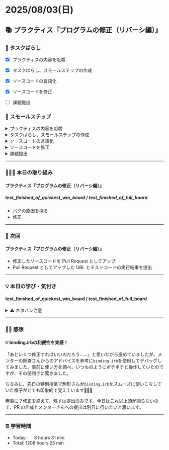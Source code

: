# 2025/08/03(日)
## 📚 プラクティス『プログラムの修正（リバーシ編）』


### 🧩 タスクばらし
- [x] プラクティスの内容を咀嚼
- [x] タスクばらし、スモールステップの作成
- [x] ソースコードの言語化
- [x] ソースコードを修正
- [ ] 課題提出


### 🐾 スモールステップ
<details><summary>プラクティスの内容を咀嚼</summary>

- [x] プラクティスの内容を咀嚼
</details>

<details><summary>タスクばらし、スモールステップの作成</summary>

- [x] タスクばらし、スモールステップの作成
</details>

<details><summary>ソースコードの言語化</summary>

- [x] ソースコードの言語化 **※①から順に行う**
  - [x] ① reversi_methods_test.rb
  - [x] ② reversi.rb
  - [x] ③ reversi_methods.rb
  - [x] ④ position.rb


</details>

<details><summary>ソースコードを修正</summary>

- [x] ソースコードを修正
  - test_cannot_put_stone
    - [x] 修正
  - test_finished_of_quickest_win_board
    - [x] 修正
  - test_put_stone
    - [x] 修正
  - test_turn
    - [x] 修正
  - test_finished_of_full_board
    - [x] 修正

</details>

<details><summary>課題提出</summary>

- [ ] 修正したソースコードを Pull Request としてアップ
- [ ] Pull Request としてアップした URL とテストコードの実行結果を提出
</details>


---
### 🧑🏻‍💻 本日の取り組み
#### プラクティス『プログラムの修正（リバーシ編）』
##### test_finished_of_quickest_win_board / test_finished_of_full_board
- バグの原因を探る
- 修正


---


### 🎯 次回
#### プラクティス『プログラムの修正（リバーシ編）』
- 修正したソースコードを Pull Request としてアップ
- Pull Request としてアップした URL とテストコードの実行結果を提出
    

---


### 💡 本日の学び・気付き
#### test_finished_of_quickest_win_board / test_finished_of_full_board
<details><summary>⚠️ ネタバレ注意</summary>

### finished?メソッド / placeable?メソッドが書かれているコードを丁寧に言語化
`finished?`メソッドが「リバーシの終了に関係する」と思い確認してみると`placeable?`メソッドが`finished?`メソッドの中に組み込まれていたので、それぞれのメソッドが該当するコードを言語化し、コードの意味や内容を正しく把握する。
```ruby
def finished?(board)
  !placeable?(board, WHITE_STONE) && !placeable?(board, BLACK_STONE)
end

def placeable?(board, attack_stone_color)
  board.each_with_index do |cols, row|
    cols.each_with_index do |cell, col|
      next unless cell == BLANK_CELL

      position = Position.new(row, col)
      return true if put_stone(board, position.to_cell_ref, attack_stone_color, dry_run: true)
    end
  end
end
```

#### finished?(board)の言語化
```ruby
def finished?(board)
```
- 「`board`を引数に持つ`finished?`メソッドを定義」。
  - `finished?`：`?`で終わるメソッドなので真偽値（`true`または`false`）を返す。

```ruby
!placeable?(board, WHITE_STONE) && !placeable?(board, BLACK_STONE)
```
- 「盤面上に白石を置く場所が**なく**、且つ盤面上に黒石を置く場所が**なければ**`ture`を返す」。
  - `!`：このときの`!`は、論理否定の演算子。以下、**チェリー本p.203を引用**
> `!A`と書いた場合、`A`が真であれば`false`を、そうでなければ`true`を返します。つまり、値が`true`または`false`のどちらかに変換されます。

  - `&&`：複数の条件を1つにまとめる論理演算子。`条件1 && 条件2`は「条件1 かつ 条件2」の意味で、**条件1も条件2も真であれば真**になる。

まとめると.....
```ruby
def finished?(board)
  !placeable?(board, WHITE_STONE) && !placeable?(board, BLACK_STONE)
end
```
- 「**盤面で、白石も黒石もどちらも置ける場所がなければ、リバーシの試合は終了する**」という意味になる。

#### placeable?(board, attack_stone_color)の言語化
```ruby
def placeable?(board, attack_stone_color)
```
- 「`board`, `attack_stone_color`を引数に持つ`placeable?`メソッドを定義」。
  - `attack_stone_color`：これからマスに置く石の色を表す（白石なら`WHITE_STONE`、黒石なら`BLACK_STONE`）。

```ruby
board.each_with_index do |cols, row|
```
- 「盤面（`board`）の配列を一行ずつ取り出しながら`cols`（行）と`row`（行番号）を同時に取得する」。
  - `each_with_index`メソッド：「要素（行）」と「インデックス（行番号）」を同時に取得するメソッド。**※ チェリー本：p.143**
  - `board`：このときの`board`は「行の配列」の集合を指す。
```shell
board = [
  [a1, b1, c1, …],  # これが“行0”
  [a2, b2, c2, …],  # これが“行1”
  …
]
```
  - `cols`：本来は「columns（列）のまとまり」を意味する略語だが、ここでは「**一行分の配列**」を受け取る変数。つまり、「行0」であれば`[a1, b1, c1, …]`が変数`cols`に入る。
  - `row`：`each_with_index`の「**インデックス**」なので、何番目の行なのかを表す番号（0, 1, 2...）が入る。

要するに、この一行で「**盤面から行を取り出し、同時にその行の行番号を取得する**」という動きをしている。

```ruby
cols.each_with_index do |cell, col|
```
- 「一行分の配列（cols）からcell（一つのマスの情報）とcol（列番号）を同時に取得する」。
  - `cell`：その行（`cols`）の中の「一つのマスの情報」（`BLANK_CELL`か`W`か`B`）を受け取る。`cell`は、ここでは「1マス」という意味。

**ここまで登場した変数のまとめ**
- `board`：行の配列が並んだ「盤面全体」
- `cols`：「一行分の配列」（本来は columns の略だが、ここでは「行」）
- `row`：その行が何行目かを示す「行番号」
- `cell`：「一マスの情報」
- `col`：そのマスが何列目かを示す「列番号」

```ruby
next unless cell == BLANK_CELL
```
- 「もし`cell`が空白のマス（`BLANK_CELL`）ではないのなら、今の繰り返し処理を終わりにして次に進む」。
  - `next`：繰り返し処理のその回をそこで終わりにして、次の回へ進む。
  - `unless`：条件式が偽の場合だけ処理を実行する。`if`と反対の動きをする。

```ruby
position = Position.new(row, col)
```
- 「`row`（行番号）と`col`（列番号）を持つインスタンスを作成し、変数`position`に紐付ける」。

```ruby
return true if put_stone(board, position.to_cell_ref, attack_stone_color, dry_run: true)
```
- 「もし、置こうとしているマス（`position.to_cell_ref）に石（`attack_stone_color）を置いてみてひっくり返しが行われるのなら（`put_stone(board, position.to_cell_ref, attack_stone_color, dry_run: true`）`true`を返して、`placeable?`メソッドを途中で終わらせる」。

**ここまで登場した引数のまとめ**
- `board`：現在の盤面を表す
- `position.to_cell_ref`：「置こうとしているマスの位置」
- `attack_stone_color`：「置こうとしている石」（黒石なら`BLACK_STONE`、白石なら`WHITE_STONE`）
- `dry_run: true`：「シミュレーション（ドライラン）をオン（`true`）にする」......？🤔

---

### デバッグを行う
メンターの岡嵜さんからいただきましたアドバイスを参考に
> ちなみに p を使って動作を把握されているようですが、 binding.irb や debug gemは使われていますか？
もし使われていないようでしたら、これらを使うことでより効率的に動作を把握できるかもしれません。

`binding.irb`を使ってバグの原因を突き止めてみる。

#### binding.irb の準備
そのままでは irb のライブラリが読み込まれないため、
- `require 'irb'`

または、**tabの補完**を使用したい場合は、
- `require 'irb/completion'`

をファイルの先頭に追加しておく必要がある。

##### 1. ファイルの先頭に irb を読み込むコードを追加
```ruby
# 以下のコードどちらかを追加する
require 'irb'
require 'irb/completion'  # tabの補完を使用したい場合
```

##### 2. デバッグしたい行に binding.irb を書く
```ruby
def finished?(board)
  binding.irb    # ここで irb が起動する
  !placeable?(board, WHITE_STONE) && !placeable?(board, BLACK_STONE)
end
```

##### 3. Rubyコマンドでテストを起動
```shell
% ruby reversi_methods_test.rb
```

これで`binding.irb`が実行され、その場で irb のプロンプトが表示される。
```shell
~/bug_reversi/test % ruby reversi_methods_test.rb
Run options: --seed 22402

# Running:

..
From: /Users/yoshiwo/bug_reversi/lib/reversi_methods.rb @ line 82 :

    77:       false
    78:     end
    79:   end
    80: 
    81:   def finished?(board)
 => 82:     binding.irb
    83:     !placeable?(board, WHITE_STONE) && !placeable?(board, BLACK_STONE)
    84:   end
    85: 
    86:   def placeable?(board, attack_stone_color)
    87:     board.each_with_index do |cols, row|

irb(#<ReversiMethodsTest:0x000000...):001>
```

#### binding.irb でデバッグ
##### 1.引数boardの中身を確認
```shell
irb(#<ReversiMethodsTest:0x000000...):001> p board
[["W", "W", "W", "W", "W", "W", "W", "W"], ["W", "B", "B", "W", "W", "B", "W", "B"], ["W", "B", "B", "B", "B", "W", "B", "B"], ["W", "B", "W", "B", "B", "B", "B", "B"], ["W", "B", "W", "W", "B", "B", "B", "B"], ["W", "B", "W", "W", "W", "B", "B", "B"], ["W", "W", "W", "W", "W", "W", "B", "B"], ["W", "B", "B", "B", "B", "B", "B", "B"]]
=> 
[["W", "W", "W", "W", "W", "W", "W", "W"],
 ["W", "B", "B", "W", "W", "B", "W", "B"],
 ["W", "B", "B", "B", "B", "W", "B", "B"],
 ["W", "B", "W", "B", "B", "B", "B", "B"],
 ["W", "B", "W", "W", "B", "B", "B", "B"],
 ["W", "B", "W", "W", "W", "B", "B", "B"],
 ["W", "W", "W", "W", "W", "W", "B", "B"],
 ["W", "B", "B", "B", "B", "B", "B", "B"]]
```
- テストで渡された盤面をチェック。


##### 2. 空白のマスの数を調べる
```shell
irb(#<ReversiMethodsTest:0x000000...):002> p board.flatten.count(BLANK_CELL)
0
=> 0
```
- 1. の結果を見ても分かるが、返ってくる数が`0`なのでリバーシの試合の終了条件は「**盤面全てのマスが石で置かれている状態**」という条件になる。

##### 3. 盤面に置かれている白石・黒石の数を調べる
```shell
irb(#<ReversiMethodsTest:0x000000...):003> p board.flatten.count(WHITE_STONE)
30
=> 30
irb(#<ReversiMethodsTest:0x000000...):004> p board.flatten.count(BLACK_STONE)
34
=> 34
```
- これも先ほどの結果を見れば分かるが終了条件は「**盤面全てのマスが石で置かれている状態**」、もし白石・黒石のどちらかが**0枚**なら終了条件は「（盤面に白石だけまたは黒石だけが残っている）最も早い勝利」。

##### 4. placeable? の挙動を確認
```shell
# trueやfalseの真偽値が返らず、盤面が表示された
irb(#<ReversiMethodsTest:0x000000...):005> p placeable?(board, WHITE_STONE)
[["W", "W", "W", "W", "W", "W", "W", "W"], ["W", "B", "B", "W", "W", "B", "W", "B"], ["W", "B", "B", "B", "B", "W", "B", "B"], ["W", "B", "W", "B", "B", "B", "B", "B"], ["W", "B", "W", "W", "B", "B", "B", "B"], ["W", "B", "W", "W", "W", "B", "B", "B"], ["W", "W", "W", "W", "W", "W", "B", "B"], ["W", "B", "B", "B", "B", "B", "B", "B"]]
=> 
[["W", "W", "W", "W", "W", "W", "W", "W"],
 ["W", "B", "B", "W", "W", "B", "W", "B"],
 ["W", "B", "B", "B", "B", "W", "B", "B"],
 ["W", "B", "W", "B", "B", "B", "B", "B"],
 ["W", "B", "W", "W", "B", "B", "B", "B"],
 ["W", "B", "W", "W", "W", "B", "B", "B"],
 ["W", "W", "W", "W", "W", "W", "B", "B"],
 ["W", "B", "B", "B", "B", "B", "B", "B"]]
irb(#<ReversiMethodsTest:0x000000...):006> p placeable?(board, BLACK_STONE)
[["W", "W", "W", "W", "W", "W", "W", "W"], ["W", "B", "B", "W", "W", "B", "W", "B"], ["W", "B", "B", "B", "B", "W", "B", "B"], ["W", "B", "W", "B", "B", "B", "B", "B"], ["W", "B", "W", "W", "B", "B", "B", "B"], ["W", "B", "W", "W", "W", "B", "B", "B"], ["W", "W", "W", "W", "W", "W", "B", "B"], ["W", "B", "B", "B", "B", "B", "B", "B"]]
=> 
[["W", "W", "W", "W", "W", "W", "W", "W"],
 ["W", "B", "B", "W", "W", "B", "W", "B"],
 ["W", "B", "B", "B", "B", "W", "B", "B"],
 ["W", "B", "W", "B", "B", "B", "B", "B"],
 ["W", "B", "W", "W", "B", "B", "B", "B"],
 ["W", "B", "W", "W", "W", "B", "B", "B"],
 ["W", "W", "W", "W", "W", "W", "B", "B"],
 ["W", "B", "B", "B", "B", "B", "B", "B"]]
```
- `p placeable?(board, WHITE_STONE)`, `p placeable?(board, BLACK_STONE)`それぞれのコードの返り値は`true`もしくは`false`の真偽値のはず。しかし、実際は盤面（`board`）が返ってきた。

#### 浮かぶ疑問
##### 返り値が配列？
- `placeable?`メソッドを呼び出して得られた出力が`board`の内容そのままだった。
- 本来は`true`や`false`を返して欲しいのに（期待する内容）、実際は配列が返ってきた → **真偽値を返していない**
- つまり「何もしていない」のと同じ状況。

という点で「`false`を返すコードが足りないのでは？」と推測。

##### 何故、配列が返ったのか？
Rubyという言語には「最後に評価された式の値が返り値になる」という仕様（ルール）が存在している。`placeable?`メソッドでは最後に実行されたのが`board`だったため真偽値ではなく盤面（配列）を返している。

参考サイト：[【Ruby】 返り値（戻り値）とは？returnの使い方を初心者向けに解説](https://pikawaka.com/ruby/return-value)

↑一次情報に辿り着けなかったのは今の私の実力不足。けれど、参考にさせていただきました。

##### return true if put_stone(...)は書かれているが、置けないときの false が抜けている？
コードをよく読むと、「**石が置けなかった**」場合に返す`false`の一文が書かれていないことに気付ける。
```ruby
      return true if put_stone(board, position.to_cell_ref, attack_stone_color, dry_run: true) # もし石が置ける場合はtrueを返す
# ↑ここまででreturn trueが実行されなかったら......？
# ↓石が置けない場合の処理（false）が何も書かれていない
    end
  end
end
```

### false を書く場所
`board.each_with_index do |cols, row|`と`cols.each_with_index do |cell, col|`の2つの繰り返し処理が終わった後に実行されるように、繰り返し処理の外に配置する。
```ruby
def placeable?(board, attack_stone_color)
  board.each_with_index do |cols, row|
    cols.each_with_index do |cell, col|
      next unless cell == BLANK_CELL

      position = Position.new(row, col)
      return true if put_stone(board, position.to_cell_ref, attack_stone_color, dry_run: true)
    end
  end
  false
end
```

### テスト結果を確認
```shell
~/bug_reversi/test % ruby reversi_methods_test.rb
Run options: --seed 30759

# Running:

.........

Finished in 0.021072s, 427.1071 runs/s, 854.2141 assertions/s.

9 runs, 18 assertions, 0 failures, 0 errors, 0 skips
```
......多分大丈夫！
</details>


---


### ✍🏻 感想
#### 💡 binding.irbの利便性を実感！
「あといくつ修正すればいいのだろう......」と思いながら進めていましたが、メンターの岡嵜さんからのアドバイスを参考に`binding.irb`を使用してデバッグしてみました。事前に使い方を調べ、いつものようにポチポチと操作していたのですが、その便利さに驚きました。

ちなみに、先日の特別授業で駒形さんが`binding.irb`をスムーズに使いこなしていた様子がとても印象的で覚えています🧑🏻‍💻

無事に？修正を終えて、残すは提出のみです。今日はこれ以上頭が回らないので、PR の作成とメンターさんへの提出は別日に行いたいと思います。


---


### ⏰ 学習時間
- Today:&nbsp;&nbsp;&nbsp;&nbsp;&nbsp; 8 hours 31 min
- Total: 1208 hours 25 min
